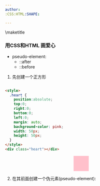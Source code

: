 ```yaml
---
author: 
:CSS:HTML:SHAPE:

---
```


\maketitle

### 用CSS和HTML 画爱心

- pseudo-element:
  - ::after
  - ::before

1. 先创建一个正方形

```html
  
<style>
  .heart {
    position:absolute;
    top:0;
    right:0;
    bottom:0;
    left:0;
    margin: auto;
    background-color: pink;
    width: 50px;
    height: 50px;
  }
</style>
<div class="heart"></div>

``` 

<div style="position:relative;top:0;right:0;bottom:0;left:0;margin: auto;background-color: pink;width: 50px;height: 50px;"></div>   
 
2. 在其前面创建一个伪元素(pseudo-element):


<div class="heart" style=".heart{position:fixed;top:0;right:0;bottom:0;left:0;margin:auto;background-color:pink;width:50px;height:50px;transform:rotate(45deg);}.heart::before{content:"";position:absolute;width:50px;height:50px;background-color:pink;left:-25px;border-radius:50%;}.heart::after{content:"";position:absolute;width:50px;height:50px;background-color:pink;top:-25px;border-radius:50%;}"></div>



